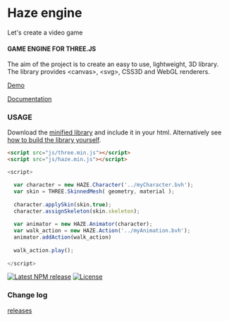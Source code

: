# Haze engine
Let's create a video game

#### GAME ENGINE FOR THREE.JS ####

The aim of the project is to create an easy to use, lightweight, 3D library. The library provides &lt;canvas&gt;, &lt;svg&gt;, CSS3D and WebGL renderers.

[Demo](http://threejs.org/examples/)

[Documentation](http://threejs.org/docs/)

### USAGE ###

Download the [minified library](http://threejs.org/build/three.min.js) and include it in your html.
Alternatively see [how to build the library yourself](https://github.com/mrdoob/three.js/wiki/Build-instructions).

```html
<script src="js/three.min.js"></script>
<script src="js/haze.min.js"></script>
```
```javascript
<script>

  var character = new HAZE.Character('../myCharacter.bvh');
  var skin = THREE.SkinnedMesh( geometry, material );
  
  character.applySkin(skin,true);
  character.assignSkeleton(skin.skeleton);
  
  var animator = new HAZE.Animator(character);
  var walk_action = new HAZE.Action('../myAnimation.bvh');
  animator.addAction(walk_action)
  
  walk_action.play();
  
</script>
```


[![Latest NPM release][npm-badge]][npm-badge-url]
[![License][license-badge]][license-badge-url]

### Change log ###

[releases](https://github.com/mrdoob/three.js/releases)




[npm-badge]: https://img.shields.io/npm/v/three.svg
[npm-badge-url]: https://www.npmjs.com/package/three
[license-badge]: https://img.shields.io/npm/l/three.svg
[license-badge-url]: ./LICENSE
[dependencies-badge]: https://img.shields.io/david/mrdoob/three.js.svg
[dependencies-badge-url]: https://david-dm.org/mrdoob/three.js
[devDependencies-badge]: https://img.shields.io/david/dev/mrdoob/three.js.svg
[devDependencies-badge-url]: https://david-dm.org/mrdoob/three.js#info=devDependencies
